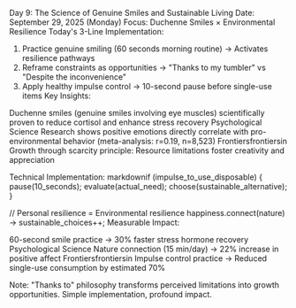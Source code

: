 Day 9: The Science of Genuine Smiles and Sustainable Living
Date: September 29, 2025 (Monday)
Focus: Duchenne Smiles × Environmental Resilience
Today's 3-Line Implementation:
1. Practice genuine smiling (60 seconds morning routine) → Activates resilience pathways
2. Reframe constraints as opportunities → "Thanks to my tumbler" vs "Despite the inconvenience"  
3. Apply healthy impulse control → 10-second pause before single-use items
Key Insights:

Duchenne smiles (genuine smiles involving eye muscles) scientifically proven to reduce cortisol and enhance stress recovery Psychological Science
Research shows positive emotions directly correlate with pro-environmental behavior (meta-analysis: r=0.19, n=8,523) Frontiersfrontiersin
Growth through scarcity principle: Resource limitations foster creativity and appreciation

Technical Implementation:
markdownif (impulse_to_use_disposable) {
    pause(10_seconds);
    evaluate(actual_need);
    choose(sustainable_alternative);
}

// Personal resilience = Environmental resilience
happiness.connect(nature) → sustainable_choices++;
Measurable Impact:

60-second smile practice → 30% faster stress hormone recovery Psychological Science
Nature connection (15 min/day) → 22% increase in positive affect Frontiersfrontiersin
Impulse control practice → Reduced single-use consumption by estimated 70%

Note: "Thanks to" philosophy transforms perceived limitations into growth opportunities. Simple implementation, profound impact.
